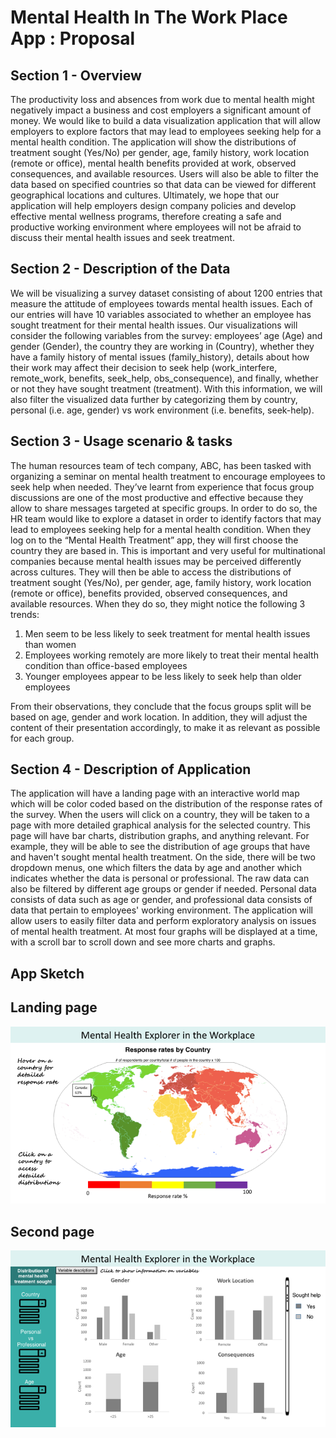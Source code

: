# Mental Health In The Work Place App : Proposal

## Section 1 - Overview

The productivity loss and absences from work due to mental health might negatively impact a business and cost employers a significant amount of money. We would like to build a data visualization application that will allow employers to explore factors that may lead to employees seeking help for a mental health condition. The application will show the distributions of treatment sought (Yes/No) per gender, age, family history, work location (remote or office), mental health benefits provided at work, observed consequences, and available resources. Users will also be able to filter the data based on specified countries so that data can be viewed for different geographical locations and cultures. Ultimately, we hope that our application will help employers design company policies and develop effective mental wellness programs, therefore creating a safe and productive working environment where employees will not be afraid to discuss their mental health issues and seek treatment.

## Section 2 - Description of the Data


We will be visualizing a survey dataset consisting of about 1200 entries that measure the attitude of employees towards mental health issues. Each of our entries will have 10 variables associated to whether an employee has sought treatment for their mental health issues. Our visualizations will consider the following variables from the survey:  employees’ age (Age) and gender (Gender), the country they are working in (Country), whether they have a family history of mental issues (family_history), details about how their work may affect their decision to seek help (work_interfere, remote_work, benefits, seek_help, obs_consequence), and finally, whether or not they have sought treatment (treatment). With this information, we will also filter the visualized data further by categorizing them by country, personal (i.e. age, gender) vs work environment (i.e. benefits, seek-help).


## Section 3 - Usage scenario & tasks

The human resources team of tech company, ABC, has been tasked with organizing a seminar on mental health treatment to encourage employees to seek help when needed. They’ve learnt from experience that focus group discussions are one of the most productive and effective because they allow to share messages targeted at specific groups. In order to do so, the HR team would like to explore a dataset in order to identify factors that may lead to employees seeking help for a mental health condition. When they log on to the “Mental Health Treatment” app, they will first choose the country they are based in. This is important and very useful for multinational companies because mental health issues may be perceived differently across  cultures. They will then be able to access the distributions of treatment sought (Yes/No), per gender, age, family history, work location (remote or office), benefits provided, observed consequences, and available resources. When they do so, they might notice the following 3 trends:

1. Men seem to be less likely to seek treatment for mental health issues than women
2. Employees working remotely are more likely to treat their mental health condition than office-based employees
3. Younger employees appear to be less likely to seek help than older employees

From their observations, they conclude that the focus groups split will be based on age, gender and work location. In addition, they will adjust the content of their presentation accordingly, to make it as relevant as possible for each group.


## Section 4 - Description of Application

The application will have a landing page with an interactive world map which will be color coded based on the distribution of the response rates of the survey. When the users will click on a country, they will be taken to a page with more detailed graphical analysis for the selected country. This page will have bar charts, distribution graphs, and anything relevant. For example, they will be able to see the distribution of age groups that have and haven't sought mental health treatment. On the side, there will be two dropdown menus, one which filters the data by age and another which indicates whether the data is personal or professional. The raw data can also be filtered by different age groups or gender if needed. Personal data consists of data such as age or gender, and professional data consists of data that pertain to employees' working environment. The application will allow users to easily filter data and perform exploratory analysis on issues of mental health treatment. At most four graphs will be displayed at a time, with a scroll bar to scroll down and see more charts and graphs.


## App Sketch

## Landing page

![](img/LandingPage.png)

## Second page
![](img/SecondPage.png)
